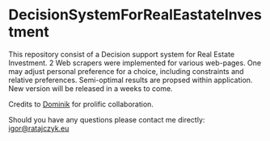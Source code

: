 # DecisionSystemForRealEastateInvestment

This repository consist of a Decision support system for Real Estate Investment.
2 Web scrapers were implemented for various web-pages. One may adjust personal preference for a choice, including constraints and relative preferences.
Semi-optimal results are propsed within application.
New version will be released in a weeks to come.

Credits to [Dominik](https://github.com/dominik-air) for prolific collaboration.

Should you have any questions please contact me directly: igor@ratajczyk.eu
